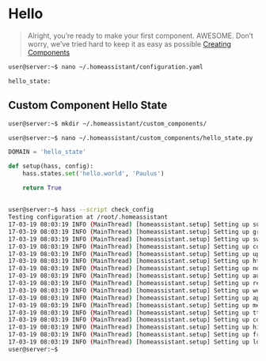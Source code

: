 # Hello

> Alright, you’re ready to make your first component. AWESOME. Don’t worry, we’ve tried hard to keep it as easy as possible [Creating Components](https://home-assistant.io/developers/creating_components/)

```sh
user@server:~$ nano ~/.homeassistant/configuration.yaml
```

```
hello_state:
```

## Custom Component Hello State

```sh
user@server:~$ mkdir ~/.homeassistant/custom_components/
```

```sh
user@server:~$ nano ~/.homeassistant/custom_components/hello_state.py
```

```python
DOMAIN = 'hello_state'

def setup(hass, config):
    hass.states.set('hello.world', 'Paulus')

    return True
```


## 

```sh
user@server:~$ hass --script check_config
Testing configuration at /root/.homeassistant
17-03-19 08:03:19 INFO (MainThread) [homeassistant.setup] Setting up sun
17-03-19 08:03:19 INFO (MainThread) [homeassistant.setup] Setting up group
17-03-19 08:03:19 INFO (MainThread) [homeassistant.setup] Setting up switch
17-03-19 08:03:19 INFO (MainThread) [homeassistant.setup] Setting up conversation
17-03-19 08:03:19 INFO (MainThread) [homeassistant.setup] Setting up updater
17-03-19 08:03:19 INFO (MainThread) [homeassistant.setup] Setting up http
17-03-19 08:03:19 INFO (MainThread) [homeassistant.setup] Setting up notify
17-03-19 08:03:19 INFO (MainThread) [homeassistant.setup] Setting up automation
17-03-19 08:03:19 INFO (MainThread) [homeassistant.setup] Setting up recorder
17-03-19 08:03:19 INFO (MainThread) [homeassistant.setup] Setting up websocket_api
17-03-19 08:03:19 INFO (MainThread) [homeassistant.setup] Setting up api
17-03-19 08:03:19 INFO (MainThread) [homeassistant.setup] Setting up media_player
17-03-19 08:03:19 INFO (MainThread) [homeassistant.setup] Setting up tts
17-03-19 08:03:19 INFO (MainThread) [homeassistant.setup] Setting up config
17-03-19 08:03:19 INFO (MainThread) [homeassistant.setup] Setting up history
17-03-19 08:03:19 INFO (MainThread) [homeassistant.setup] Setting up frontend
17-03-19 08:03:19 INFO (MainThread) [homeassistant.setup] Setting up logbook
user@server:~$  
```